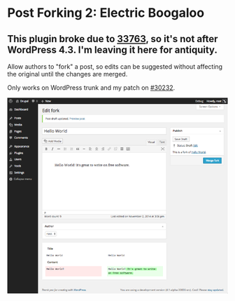 Post Forking 2: Electric Boogaloo
=====================================

## This plugin broke due to [33763](https://core.trac.wordpress.org/ticket/33763), so it's not after WordPress 4.3. I'm leaving it here for antiquity.

Allow authors to "fork" a post, so edits can be suggested without affecting the
original until the changes are merged.

Only works on WordPress trunk and my patch on [#30232](https://core.trac.wordpress.org/ticket/30232).

![Screenshot](screenshot.png)
